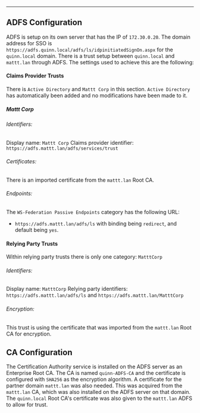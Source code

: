 
---
## ADFS Configuration
ADFS is setup on its own server that has the IP of `172.30.0.20`.
The domain address for SSO is `https://adfs.quinn.local/adfs/ls/idpinitiatedSignOn.aspx` for the `quinn.local` domain.
There is a trust setup between `quinn.local` and `mattt.lan` through ADFS. The settings used to achieve this are the following:
#### Claims Provider Trusts
There is `Active Directory` and `Mattt Corp` in this section.
`Active Directory` has automatically been added and no modifications have been made to it.
##### Mattt Corp
###### Identifiers:
Display name: `Mattt Corp`
Claims provider identifier: `https://adfs.mattt.lan/adfs/services/trust`
###### Certificates:
There is an imported certificate from the `mattt.lan` Root CA.
###### Endpoints:
The `WS-Federation Passive Endpoints` category has the following URL:
- `https://adfs.mattt.lan/adfs/ls` with binding being `redirect`, and default being `yes`.
#### Relying Party Trusts
Within relying party trusts there is only one category: `MatttCorp`
###### Identifiers:
Display name: `MatttCorp`
Relying party identifiers: `https://adfs.mattt.lan/adfs/ls` and `https://adfs.mattt.lan/MatttCorp`
###### Encryption:
This trust is using the certificate that was imported from the `mattt.lan` Root CA for encryption.

## CA Configuration
The Certification Authority service is installed on the ADFS server as an Enterprise Root CA.
The CA is named `quinn-ADFS-CA` and the certificate is configured with `SHA256` as the encryption algorithm.
A certificate for the partner domain `mattt.lan` was also needed. This was acquired from the `mattt.lan` CA, which was also installed on the ADFS server on that domain.
The `quinn.local` Root CA's certificate was also given to the `mattt.lan` ADFS to allow for trust.